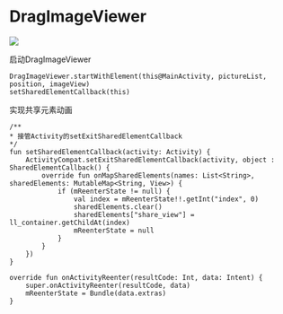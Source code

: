 # DragImageViewer
[![](https://jitpack.io/v/Jungle2329/DragImageViewer.svg)](https://jitpack.io/#Jungle2329/DragImageViewer)


启动DragImageViewer
```
DragImageViewer.startWithElement(this@MainActivity, pictureList, position, imageView)
setSharedElementCallback(this)
```


实现共享元素动画
```
/**
* 接管Activity的setExitSharedElementCallback
*/
fun setSharedElementCallback(activity: Activity) {
    ActivityCompat.setExitSharedElementCallback(activity, object : SharedElementCallback() {
        override fun onMapSharedElements(names: List<String>, sharedElements: MutableMap<String, View>) {
            if (mReenterState != null) {
                val index = mReenterState!!.getInt("index", 0)
                sharedElements.clear()
                sharedElements["share_view"] = ll_container.getChildAt(index)
                mReenterState = null
            }
        }
    })
}

override fun onActivityReenter(resultCode: Int, data: Intent) {
    super.onActivityReenter(resultCode, data)
    mReenterState = Bundle(data.extras)
}
```
